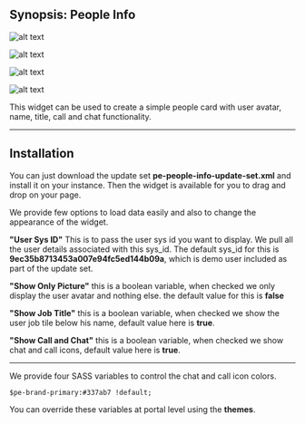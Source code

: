 ## Synopsis: People Info

![alt text](https://gitlab.com/dev-practice/platexp-widget-library/raw/master/images/pe-people-info-01.png "People Info")

![alt text](https://gitlab.com/dev-practice/platexp-widget-library/raw/master/images/pe-people-info-02.png "People Info - With option Only Picture set to True")

![alt text](https://gitlab.com/dev-practice/platexp-widget-library/raw/master/images/pe-people-info-03.png "People Info - With option Job Title set to False")

![alt text](https://gitlab.com/dev-practice/platexp-widget-library/raw/master/images/pe-people-info-04.png "People Info - With option Call And Chat set to False")

This widget can be used to create a simple people card with user avatar, name, title, call and chat functionality.

***

## Installation

You can just download the update set **pe-people-info-update-set.xml** and install it on your instance. Then the widget is available for you to drag and drop on your page.

We provide few options to load data easily and also to change the appearance of the widget.

**"User Sys ID"** This is to pass the user sys id you want to display. We pull all the user details associated with this sys_id. The default sys_id for this is **9ec35b8713453a007e94fc5ed144b09a**, which is demo user included as part of the update set.

**"Show Only Picture"** this is a boolean variable, when checked we only display the user avatar and nothing else. the default value for this is **false**

**"Show Job Title"** this is a boolean variable, when checked we show the user job tile below his name, default value here is **true**.

**"Show Call and Chat"** this is a boolean variable, when checked we show chat and call icons, default value here is **true**.

***

We provide four SASS variables to control the chat and call icon colors.

`$pe-brand-primary:#337ab7 !default;`

You can override these variables at portal level using the **themes**.





